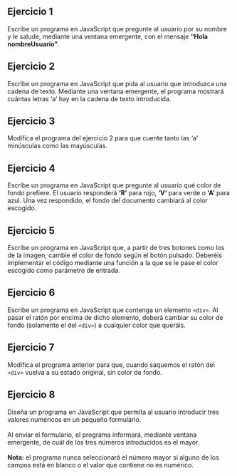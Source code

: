 ## Ejercicio 1
Escribe un programa en JavaScript que pregunte al usuario por su nombre y le salude, mediante una ventana emergente, con el mensaje **“Hola nombreUsuario”**.

## Ejercicio 2
Escribe un programa en JavaScript que pida al usuario que introduzca una cadena de texto. Mediante una ventana emergente, el programa mostrará cuántas letras ‘a’ hay en la cadena de texto introducida.

## Ejercicio 3
Modifica el programa del ejercicio 2 para que cuente tanto las ‘a’ minúsculas como las mayúsculas.

## Ejercicio 4
Escribe un programa en JavaScript que pregunte al usuario qué color de fondo prefiere. El usuario responderá **‘R’** para rojo, **‘V‘** para verde o **‘A’** para azul. Una vez respondido, el fondo del documento cambiará al color escogido.

## Ejercicio 5
Escribe un programa en JavaScript que, a partir de tres botones como los de la imagen, cambie el color de fondo según el botón pulsado. Deberéis implementar el código mediante una función a la que se le pase el color escogido como parámetro de entrada.

## Ejercicio 6
Escribe un programa en JavaScript que contenga un elemento `<div>`. Al pasar el ratón por encima de dicho elemento, deberá cambiar su color de fondo (solamente el del `<div>`) a cualquier color que queráis.

## Ejercicio 7
Modifica el programa anterior para que, cuando saquemos el ratón del `<div>` vuelva a su estado original, sin color de fondo.

## Ejercicio 8
Diseña un programa en JavaScript que permita al usuario introducir tres valores numéricos en un pequeño formulario.<br><br>
Al enviar el formulario, el programa informará, mediante ventana emergente, de cuál de los tres números introducidos es el mayor.<br><br>
**Nota:** el programa nunca seleccionará el número mayor si alguno de los campos está en blanco o el valor que contiene no es numérico.
